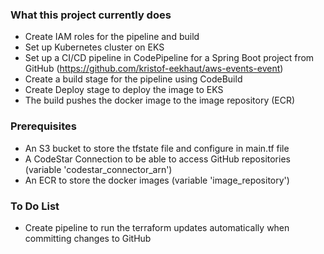 ### What this project currently does
* Create IAM roles for the pipeline and build
* Set up Kubernetes cluster on EKS
* Set up a CI/CD pipeline in CodePipeline for a Spring Boot project from GitHub (https://github.com/kristof-eekhaut/aws-events-event) 
* Create a build stage for the pipeline using CodeBuild
* Create Deploy stage to deploy the image to EKS
* The build pushes the docker image to the image repository (ECR)

### Prerequisites
* An S3 bucket to store the tfstate file and configure in main.tf file
* A CodeStar Connection to be able to access GitHub repositories (variable 'codestar_connector_arn')
* An ECR to store the docker images (variable 'image_repository')

### To Do List
* Create pipeline to run the terraform updates automatically when committing changes to GitHub
